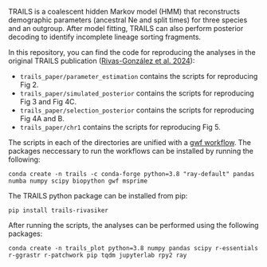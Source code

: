 TRAILS is a coalescent hidden Markov model (HMM) that reconstructs demographic parameters (ancestral Ne and split times) for three species and an outgroup. After model fitting, TRAILS can also perform posterior decoding to identify incomplete lineage sorting fragments. 

In this repository, you can find the code for reproducing the analyses in the original TRAILS publication ([Rivas-González et al. 2024](https://doi.org/10.1371/journal.pgen.1010836)):

- `trails_paper/parameter_estimation` contains the scripts for reproducing Fig 2.
- `trails_paper/simulated_posterior` contains the scripts for reproducing Fig 3 and Fig 4C.
- `trails_paper/selection_posterior` contains the scripts for reproducing Fig 4A and B.
- `trails_paper/chr1` contains the scripts for reproducing Fig 5. 

The scripts in each of the directories are unified with a [gwf workflow](https://gwf.app). The packages neccessary to run the workflows can be installed by running the following:

```{bash}
conda create -n trails -c conda-forge python=3.8 "ray-default" pandas numba numpy scipy biopython gwf msprime
```

The TRAILS python package can be installed from pip:

```{bash}
pip install trails-rivasiker
```

After running the scripts, the analyses can be performed using the following packages:

```{bash}
conda create -n trails_plot python=3.8 numpy pandas scipy r-essentials r-ggrastr r-patchwork pip tqdm jupyterlab rpy2 ray
```
